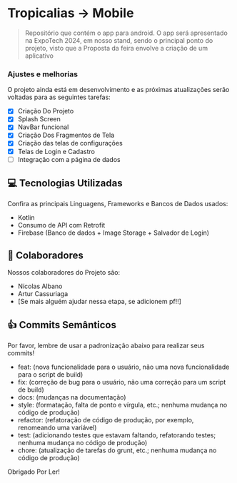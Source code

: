 # Tropicalias -> Mobile

> Repositório que contém o app para android. O app será apresentado na ExpoTech 2024, em nosso stand, sendo o principal ponto do projeto, visto que a Proposta da feira envolve a criação de um aplicativo

### Ajustes e melhorias

O projeto ainda está em desenvolvimento e as próximas atualizações serão voltadas para as seguintes tarefas:

- [x] Criação Do Projeto
- [x] Splash Screen
- [x] NavBar funcional
- [x] Criação Dos Fragmentos de Tela
- [x] Criação das telas de configurações
- [x] Telas de Login e Cadastro
- [ ] Integração com a página de dados

## 💻 Tecnologias Utilizadas

Confira as principais Linguagens, Frameworks e Bancos de Dados usados:

- Kotlin
- Consumo de API com Retrofit
- Firebase (Banco de dados + Image Storage + Salvador de Login)

## 🤝 Colaboradores

Nossos colaboradores do Projeto são:
- Nícolas Albano
- Artur Cassuriaga
- [Se mais alguém ajudar nessa etapa, se adicionem pf!!]

## 👍 Commits Semânticos 

Por favor, lembre de usar a padronização abaixo para realizar seus commits!

- feat: (nova funcionalidade para o usuário, não uma nova funcionalidade para o script de build)
- fix: (correção de bug para o usuário, não uma correção para um script de build)
- docs: (mudanças na documentação)
- style: (formatação, falta de ponto e vírgula, etc.; nenhuma mudança no código de produção)
- refactor: (refatoração de código de produção, por exemplo, renomeando uma variável)
- test: (adicionando testes que estavam faltando, refatorando testes; nenhuma mudança no código de produção)
- chore: (atualização de tarefas do grunt, etc.; nenhuma mudança no código de produção)

Obrigado Por Ler!

